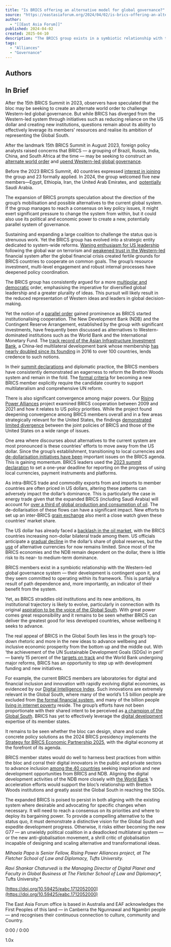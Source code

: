 ```yaml
---
title: "Is BRICS offering an alternative model for global governance?"
source: "https://eastasiaforum.org/2024/04/02/is-brics-offering-an-alternative-model-for-global-governance/"
author:
  - "[[East Asia Forum]]"
published: 2024-04-02
created: 2025-04-10
description: "The BRICS group exists in a symbiotic relationship with the Western-led global institutions while engaging in new economic initiatives. Yet it can only become a real alternative if it improves the conditions of the Global South."
tags:
  - "Alliances"
  - "Governance"
---
```

## Authors

## In Brief

After the 15th BRICS Summit in 2023, observers have speculated that the bloc may be seeking to create an alternate world order to challenge Western-led global governance. But while BRICS has diverged from the Western-led system through initiatives such as reducing reliance on the US dollar and creating new institutions, questions remain about its ability to effectively leverage its members' resources and realise its ambition of representing the Global South.

After the landmark 15th BRICS Summit in August 2023, foreign policy analysts raised concerns that BRICS — a grouping of Brazil, Russia, India, China, and South Africa at the time — may be seeking to construct an [alternate world order](https://www.cfr.org/councilofcouncils/global-memos/brics-summit-2023-seeking-alternate-world-order) and [upend Western-led global governance](https://www.worldpoliticsreview.com/brics-china-western-order/).

Before the 2023 BRICS Summit, 40 countries expressed [interest in joining](https://www.dailymaverick.co.za/article/2023-08-11-extra-brics-members-should-be-about-more-than-the-west-versus-the-rest/) the group and 23 formally applied. In 2024, the group welcomed five new members—Egypt, Ethiopia, Iran, the United Arab Emirates, and  [potentially](https://tass.com/world/1751877) Saudi Arabia.

The expansion of BRICS prompts speculation about the direction of the group’s mobilisation and possible alternatives to the current global system. If the group manages to reach a consensus on key policy issues, it might exert significant pressure to change the system from within, but it could also use its political and economic power to create a new, potentially parallel system of governance.

Sustaining and expanding a large coalition to challenge the status quo is strenuous work. Yet the BRICS group has evolved into a strategic entity dedicated to system-wide reforms. [Waning enthusiasm for US leadership](https://www.economist.com/briefing/2021/09/11/how-america-wasted-its-unipolar-moment) following the global war on terrorism and [weakened trust in the Western-led](https://www.foreignaffairs.com/articles/united-states/2009-01-01/great-crash-2008) financial system after the global financial crisis created fertile grounds for BRICS countries to cooperate on common goals. The group’s resource investment, multi-level engagement and robust internal processes have deepened policy coordination.

The BRICS group has consistently argued for a more [multipolar and democratic](http://www.brics.utoronto.ca/docs/090616-leaders.html#:~:text=We%20underline%20our%20support%20for,decision%2Dmaking%20of%20all%20states.) order, emphasising the imperative for diversified global leadership and a greater plurality of ideas. This pursuit will likely result in the reduced representation of Western ideas and leaders in global decision-making.

Yet the notion of a [parallel order](https://thediplomat.com/2016/09/the-post-western-world-and-the-rise-of-a-parallel-order/) gained prominence as BRICS started institutionalising cooperation. The New Development Bank (NDB) and the Contingent Reserve Arrangement, established by the group with significant investments, have frequently been discussed as alternatives to Western-dominated institutions such as the World Bank and the International Monetary Fund. The [track record of the Asian Infrastructure Investment Bank](https://www.cambridge.org/core/journals/international-organization/article/impact-of-chinas-aiib-on-the-world-bank/F15E8E410EF7AC7E113F0CCCEC96FF16), a China-led multilateral development bank whose membership [has nearly doubled since its founding](https://crsreports.congress.gov/product/pdf/IF/IF10154#:~:text=By%20the%20time%20the%20AIIB%27s,Bank%20have%20190%20member%20countries.) in 2016 to over 100 countries, lends credence to such notions.

In their [summit declarations](http://www.brics.utoronto.ca/summits/index.html) and diplomatic practice, the BRICS members have consistently demonstrated an eagerness to reform the Bretton Woods system and remain in the fold. The [formal criteria](https://brics2023.gov.za/wp-content/uploads/2023/11/BRICS-Membership-expansion-guiding-principles-criteria-and-standards-2023.pdf) for becoming a new BRICS member explicitly require the candidate country to support multilateralism and comprehensive UN reform.

There is also significant convergence among major powers. Our [Rising Power Alliances](https://sites.tufts.edu/cierp/rising-power-alliances-project/) project examined BRICS cooperation between 2009 and 2021 and how it relates to US policy priorities. While the project found deepening convergence among BRICS members overall and in a few areas strategically relevant for the United States, the findings [demonstrated limited divergence](https://journals.sagepub.com/doi/10.1177/13540661231183352) between the joint policies of BRICS and those of the United States on a wide range of issues.

One area where discourses about alternatives to the current system are most pronounced is these countries’ efforts to move away from the US dollar. Since the group’s establishment, transitioning to local currencies and [de-dollarisation initiatives have been](https://www.cambridge.org/core/elements/can-brics-dedollarize-the-global-financial-system/0AEF98D2F232072409E9556620AE09B0) important issues on the BRICS agenda. This is gaining momentum. BRICS leaders used the [2023 summit declaration](https://brics2023.gov.za/wp-content/uploads/2023/08/Jhb-II-Declaration-24-August-2023-1.pdf) to set a one-year deadline for reporting on the progress of using local currencies, payment instruments and platforms.

As intra-BRICS trade and commodity exports from and imports to member countries are often priced in US dollars, altering these patterns can adversely impact the dollar’s dominance. This is particularly the case in energy trade given that the expanded BRICS (including Saudi Arabia) will account for [over a third of global production and consumption of oil](https://www.eia.gov/tools/faqs/faq.php?id=709&t=6). The de-dollarisation of these flows can have a significant impact. New efforts to set up an inter-BRICS [grain exchange](https://www.allaboutfeed.net/animal-feed/raw-materials/member-states-back-the-set-up-of-an-inter-brics-grain-exchange/) also merit a close watch given these countries’ market share.

The US dollar has already faced a [backlash in the oil market](https://www.wsj.com/finance/currencies/the-dominant-dollar-faces-a-backlash-in-the-oil-market-0f151e28), with the BRICS countries increasing non-dollar bilateral trade among them. US officials anticipate a [gradual decline](https://markets.businessinsider.com/news/currencies/dedollarization-dollar-dominance-janet-yellen-usd-global-reserve-share-decline-2023-6#:~:text=Treasury%20Secretary%20Janet%20Yellen%20said,most%20countries%20have%20no%20alternative) in the dollar’s share of global reserves, but the [use](https://www.cnbc.com/2023/04/24/economic-and-political-factors-behind-acceleration-of-de-dollarization.html) of alternative currencies for now remains limited. Since most of the BRICS economies and the NDB remain dependent on the dollar, there is little risk to its near- to medium-term dominance.

BRICS members exist in a symbiotic relationship with the Western-led global governance system — their development is contingent upon it, and they seem committed to operating within its framework. This is partially a result of path dependence and, more importantly, an indicator of their benefit from the system.

Yet, as BRICS straddles old institutions and its new ambitions, its institutional trajectory is likely to evolve, particularly in connection with its original [aspiration to be the voice of the Global South](https://www.cfr.org/councilofcouncils/global-memos/brics-summit-2023-seeking-alternate-world-order). With great power comes great responsibility and it remains to be seen whether BRICS can deliver the greatest good for less developed countries, whose wellbeing it seeks to advance.

The real appeal of BRICS in the Global South lies less in the group’s top-down rhetoric and more in the new ideas to advance wellbeing and inclusive economic prosperity from the bottom up and the middle out. With ‘the achievement of the UN Sustainable Development Goals (SDGs) in peril’ — barely 15 percent of the [targets on track](https://www.reuters.com/world/world-leaders-warn-goals-fight-hunger-poverty-climate-change-peril-2023-09-18/) and the World Bank undergoing major reforms, BRICS has an opportunity to step up with development funding and new initiatives.

For example, the current BRICS members are laboratories for digital and financial inclusion and innovation with rapidly evolving digital economies, as evidenced by our [Digital Intelligence Index](https://digitalintelligence.fletcher.tufts.edu/trajectory). Such innovations are extremely relevant in the Global South, where many of the world’s 1.5 billion people are excluded from [the formal financial system](https://www.mckinsey.com/featured-insights/mckinsey-explainers/what-is-financial-inclusion), and many of the billion people [living in internet poverty](https://internetpoverty.io/) reside. The group’s efforts have not been proportionate with their shared intent to be perceived as [a champion of the Global South](https://www.eastasiaforum.org/2023/02/17/the-ndb-and-brics-in-global-governance-reform/). BRICS has yet to effectively leverage the [digital development](https://www.eastasiaforum.org/2022/07/09/investing-in-the-skills-to-accelerate-equitable-digital-development/) expertise of its member states.

It remains to be seen whether the bloc can design, share and scale concrete policy solutions as the 2024 BRICS presidency implements the [Strategy for BRICS Economic Partnership 2025](http://www.brics.utoronto.ca/docs/2020-strategy.html), with the digital economy at the forefront of its agenda.

BRICS member states would do well to harness best practices from within the bloc and corral their digital innovators in the public and private sectors to advance inclusion [among the 40 countries](https://www.reuters.com/world/what-is-brics-who-are-its-members-2023-08-21/) seeking inspiration and new development opportunities from BRICS and NDB. Aligning the digital development activities of the NDB more closely with [the World Bank](https://live.worldbank.org/en/event/2024/2024-global-digital-summit#transcript) ’s acceleration efforts would support the bloc’s relationship with Bretton Woods institutions and greatly assist the Global South in reaching the SDGs.

The expanded BRICS is poised to persist in both aligning with the existing system where desirable and advocating for specific changes when necessary. It will need to reach a consensus on its priorities and where to deploy its bargaining power. To provide a compelling alternative to the status quo, it must demonstrate a distinctive vision for the Global South and expedite development progress. Otherwise, it risks either becoming the new G77 — an unwieldy political coalition in a deadlocked multilateral system — or the new anti-globalisation movement, a shrill critic of globalisation incapable of designing and scaling alternative and transformational ideas.

*Mihaela Papa is Senior Fellow, Rising Power Alliances project, at The Fletcher School of Law and Diplomacy, Tufts University.*

*Ravi Shankar Chaturvedi is the Managing Director of Digital Planet and Faculty in Global Business at The Fletcher School of Law and Diplomacy**, Tufts University.*

[https://doi.org/10.59425/eabc.1712052000](https://doi.org/10.59425/eabc.1712052000)

The East Asia Forum office is based in Australia and EAF acknowledges the First Peoples of this land — in Canberra the Ngunnawal and Ngambri people — and recognises their continuous connection to culture, community and Country.

0:00 / 0:00

1.0x
